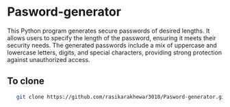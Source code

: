 # Pasword-generator
This Python program generates secure passwords of desired lengths. It allows users to specify the length of the password, ensuring it meets their security needs. The generated passwords include a mix of uppercase and lowercase letters, digits, and special characters, providing strong protection against unauthorized access.
<br>
## To clone
```bash
   git clone https://github.com/rasikarakhewar3010/Pasword-generator.git
```